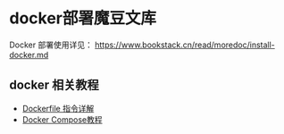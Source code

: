 # docker部署魔豆文库

Docker 部署使用详见： https://www.bookstack.cn/read/moredoc/install-docker.md

## docker 相关教程

- [Dockerfile 指令详解](https://www.bookstack.cn/read/docker_practice-1.2.0/image-dockerfile-README.md)
- [Docker Compose教程](https://www.bookstack.cn/read/docker_practice-1.2.0/compose-README.md)